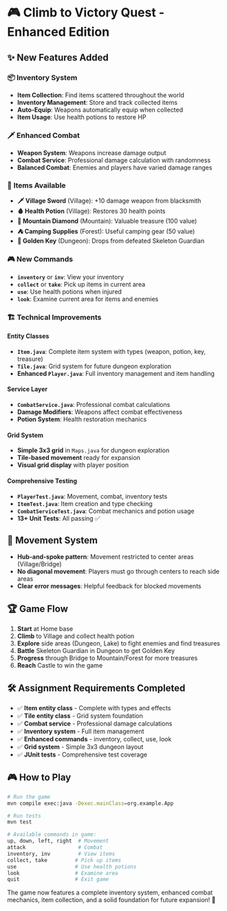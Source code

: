 # 🎮 Climb to Victory Quest - Enhanced Edition

## ✨ New Features Added

### 📦 **Inventory System**

- **Item Collection**: Find items scattered throughout the world
- **Inventory Management**: Store and track collected items
- **Auto-Equip**: Weapons automatically equip when collected
- **Item Usage**: Use health potions to restore HP

### 🗡️ **Enhanced Combat**

- **Weapon System**: Weapons increase damage output
- **Combat Service**: Professional damage calculation with randomness
- **Balanced Combat**: Enemies and players have varied damage ranges

### 🎯 **Items Available**

- **🗡️ Village Sword** (Village): +10 damage weapon from blacksmith
- **🩸 Health Potion** (Village): Restores 30 health points
- **💎 Mountain Diamond** (Mountain): Valuable treasure (100 value)
- **⛺ Camping Supplies** (Forest): Useful camping gear (50 value)
- **🔑 Golden Key** (Dungeon): Drops from defeated Skeleton Guardian

### 🎮 **New Commands**

- **`inventory`** or **`inv`**: View your inventory
- **`collect`** or **`take`**: Pick up items in current area
- **`use`**: Use health potions when injured
- **`look`**: Examine current area for items and enemies

### 🏗️ **Technical Improvements**

#### **Entity Classes**

- **`Item.java`**: Complete item system with types (weapon, potion, key, treasure)
- **`Tile.java`**: Grid system for future dungeon exploration
- **Enhanced `Player.java`**: Full inventory management and item handling

#### **Service Layer**

- **`CombatService.java`**: Professional combat calculations
- **Damage Modifiers**: Weapons affect combat effectiveness
- **Potion System**: Health restoration mechanics

#### **Grid System**

- **Simple 3x3 grid** in `Maps.java` for dungeon exploration
- **Tile-based movement** ready for expansion
- **Visual grid display** with player position

#### **Comprehensive Testing**

- **`PlayerTest.java`**: Movement, combat, inventory tests
- **`ItemTest.java`**: Item creation and type checking
- **`CombatServiceTest.java`**: Combat mechanics and potion usage
- **13+ Unit Tests**: All passing ✅

## 🎯 **Movement System**

- **Hub-and-spoke pattern**: Movement restricted to center areas (Village/Bridge)
- **No diagonal movement**: Players must go through centers to reach side areas
- **Clear error messages**: Helpful feedback for blocked movements

## 🏆 **Game Flow**

1. **Start** at Home base
2. **Climb** to Village and collect health potion
3. **Explore** side areas (Dungeon, Lake) to fight enemies and find treasures
4. **Battle** Skeleton Guardian in Dungeon to get Golden Key
5. **Progress** through Bridge to Mountain/Forest for more treasures
6. **Reach** Castle to win the game

## 🛠️ **Assignment Requirements Completed**

- ✅ **Item entity class** - Complete with types and effects
- ✅ **Tile entity class** - Grid system foundation
- ✅ **Combat service** - Professional damage calculations
- ✅ **Inventory system** - Full item management
- ✅ **Enhanced commands** - inventory, collect, use, look
- ✅ **Grid system** - Simple 3x3 dungeon layout
- ✅ **JUnit tests** - Comprehensive test coverage

## 🎮 **How to Play**

```bash
# Run the game
mvn compile exec:java -Dexec.mainClass=org.example.App

# Run tests
mvn test

# Available commands in game:
up, down, left, right  # Movement
attack                 # Combat
inventory, inv         # View items
collect, take         # Pick up items
use                   # Use health potions
look                  # Examine area
quit                  # Exit game
```

The game now features a complete inventory system, enhanced combat mechanics, item collection, and a solid foundation
for future expansion! 🎉
